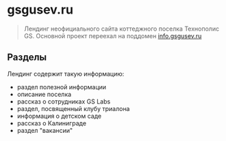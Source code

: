 # gsgusev.ru

> Лендинг неофициального сайта коттеджного поселка Технополис GS. Основной проект переехал на поддомен [info.gsgusev.ru](http://info.gsgusev.ru/)

## Разделы

Лендинг содержит такую информацию:

* раздел полезной информации
* описание поселка
* рассказ о сотрудниках GS Labs
* раздел, посвященный клубу триалона
* информация о детском саде
* рассказ о Калиниграде
* раздел "вакансии"
